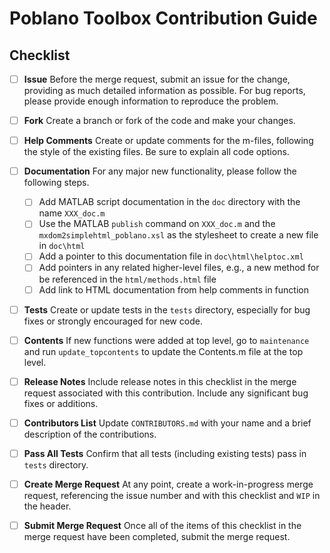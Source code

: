 # Poblano Toolbox Contribution Guide

## Checklist

- [ ] **Issue** Before the merge request, submit an issue for the change, providing as much detailed information as possible. For bug reports, please provide enough information to reproduce the problem.

- [ ] **Fork** Create a branch or fork of the code and make your changes.

- [ ] **Help Comments** Create or update comments for the m-files, following the style of the existing files. Be sure to explain all code options.

- [ ] **Documentation** For any major new functionality, please follow the following steps.
  - [ ] Add MATLAB script documentation in the `doc` directory with the name `XXX_doc.m`
  - [ ] Use the MATLAB `publish` command on `XXX_doc.m` and the `mxdom2simplehtml_poblano.xsl` as the stylesheet to create a new file in `doc\html` 
  - [ ] Add a pointer to this documentation file in `doc\html\helptoc.xml`
  - [ ] Add pointers in any related higher-level files, e.g., a new method for be referenced in the `html/methods.html` file
  - [ ] Add link to HTML documentation from help comments in function

- [ ] **Tests** Create or update tests in the `tests` directory, especially for bug fixes or strongly encouraged for new code.

- [ ] **Contents** If new functions were added at top level, go to `maintenance` and run `update_topcontents` to update the Contents.m file at the top level.

- [ ] **Release Notes** Include release notes in this checklist in the merge request associated with this contribution. Include any significant bug fixes or additions.

- [ ] **Contributors List** Update `CONTRIBUTORS.md` with your name and a brief description of the contributions.

- [ ] **Pass All Tests** Confirm that all tests (including existing tests) pass in `tests` directory.

- [ ] **Create Merge Request** At any point, create a work-in-progress merge request, referencing the issue number and with this checklist and `WIP` in the header.

- [ ] **Submit Merge Request** Once all of the items of this checklist in the merge request have been completed, submit the merge request.

